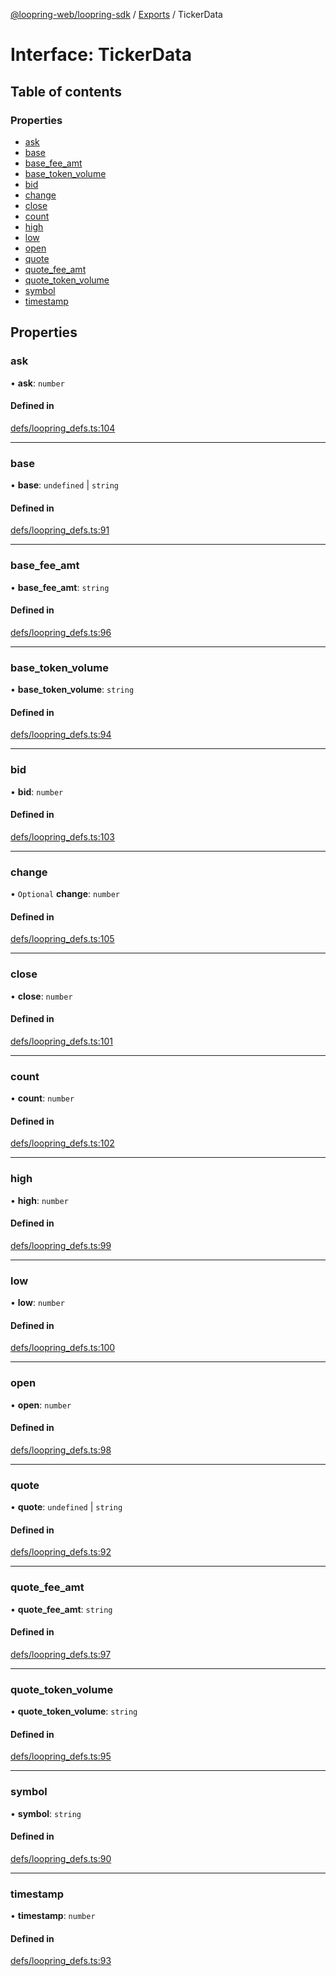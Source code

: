 [@loopring-web/loopring-sdk](../README.md) / [Exports](../modules.md) / TickerData

# Interface: TickerData

## Table of contents

### Properties

- [ask](TickerData.md#ask)
- [base](TickerData.md#base)
- [base\_fee\_amt](TickerData.md#base_fee_amt)
- [base\_token\_volume](TickerData.md#base_token_volume)
- [bid](TickerData.md#bid)
- [change](TickerData.md#change)
- [close](TickerData.md#close)
- [count](TickerData.md#count)
- [high](TickerData.md#high)
- [low](TickerData.md#low)
- [open](TickerData.md#open)
- [quote](TickerData.md#quote)
- [quote\_fee\_amt](TickerData.md#quote_fee_amt)
- [quote\_token\_volume](TickerData.md#quote_token_volume)
- [symbol](TickerData.md#symbol)
- [timestamp](TickerData.md#timestamp)

## Properties

### ask

• **ask**: `number`

#### Defined in

[defs/loopring_defs.ts:104](https://github.com/Loopring/loopring_sdk/blob/acbd5a2/src/defs/loopring_defs.ts#L104)

___

### base

• **base**: `undefined` \| `string`

#### Defined in

[defs/loopring_defs.ts:91](https://github.com/Loopring/loopring_sdk/blob/acbd5a2/src/defs/loopring_defs.ts#L91)

___

### base\_fee\_amt

• **base\_fee\_amt**: `string`

#### Defined in

[defs/loopring_defs.ts:96](https://github.com/Loopring/loopring_sdk/blob/acbd5a2/src/defs/loopring_defs.ts#L96)

___

### base\_token\_volume

• **base\_token\_volume**: `string`

#### Defined in

[defs/loopring_defs.ts:94](https://github.com/Loopring/loopring_sdk/blob/acbd5a2/src/defs/loopring_defs.ts#L94)

___

### bid

• **bid**: `number`

#### Defined in

[defs/loopring_defs.ts:103](https://github.com/Loopring/loopring_sdk/blob/acbd5a2/src/defs/loopring_defs.ts#L103)

___

### change

• `Optional` **change**: `number`

#### Defined in

[defs/loopring_defs.ts:105](https://github.com/Loopring/loopring_sdk/blob/acbd5a2/src/defs/loopring_defs.ts#L105)

___

### close

• **close**: `number`

#### Defined in

[defs/loopring_defs.ts:101](https://github.com/Loopring/loopring_sdk/blob/acbd5a2/src/defs/loopring_defs.ts#L101)

___

### count

• **count**: `number`

#### Defined in

[defs/loopring_defs.ts:102](https://github.com/Loopring/loopring_sdk/blob/acbd5a2/src/defs/loopring_defs.ts#L102)

___

### high

• **high**: `number`

#### Defined in

[defs/loopring_defs.ts:99](https://github.com/Loopring/loopring_sdk/blob/acbd5a2/src/defs/loopring_defs.ts#L99)

___

### low

• **low**: `number`

#### Defined in

[defs/loopring_defs.ts:100](https://github.com/Loopring/loopring_sdk/blob/acbd5a2/src/defs/loopring_defs.ts#L100)

___

### open

• **open**: `number`

#### Defined in

[defs/loopring_defs.ts:98](https://github.com/Loopring/loopring_sdk/blob/acbd5a2/src/defs/loopring_defs.ts#L98)

___

### quote

• **quote**: `undefined` \| `string`

#### Defined in

[defs/loopring_defs.ts:92](https://github.com/Loopring/loopring_sdk/blob/acbd5a2/src/defs/loopring_defs.ts#L92)

___

### quote\_fee\_amt

• **quote\_fee\_amt**: `string`

#### Defined in

[defs/loopring_defs.ts:97](https://github.com/Loopring/loopring_sdk/blob/acbd5a2/src/defs/loopring_defs.ts#L97)

___

### quote\_token\_volume

• **quote\_token\_volume**: `string`

#### Defined in

[defs/loopring_defs.ts:95](https://github.com/Loopring/loopring_sdk/blob/acbd5a2/src/defs/loopring_defs.ts#L95)

___

### symbol

• **symbol**: `string`

#### Defined in

[defs/loopring_defs.ts:90](https://github.com/Loopring/loopring_sdk/blob/acbd5a2/src/defs/loopring_defs.ts#L90)

___

### timestamp

• **timestamp**: `number`

#### Defined in

[defs/loopring_defs.ts:93](https://github.com/Loopring/loopring_sdk/blob/acbd5a2/src/defs/loopring_defs.ts#L93)
